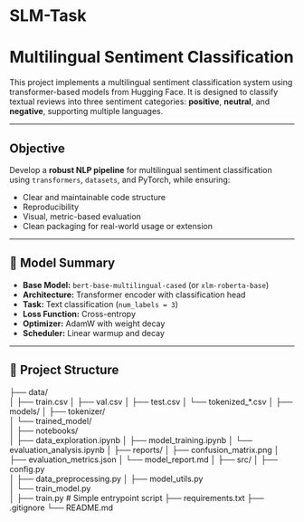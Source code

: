 # SLM-Task

# Multilingual Sentiment Classification

This project implements a multilingual sentiment classification system using transformer-based models from Hugging Face. It is designed to classify textual reviews into three sentiment categories: **positive**, **neutral**, and **negative**, supporting multiple languages.

---

##  Objective

Develop a **robust NLP pipeline** for multilingual sentiment classification using `transformers`, `datasets`, and PyTorch, while ensuring:

- Clear and maintainable code structure
- Reproducibility
- Visual, metric-based evaluation
- Clean packaging for real-world usage or extension

---

## 🧠 Model Summary

- **Base Model:** `bert-base-multilingual-cased` (or `xlm-roberta-base`)
- **Architecture:** Transformer encoder with classification head
- **Task:** Text classification (`num_labels = 3`)
- **Loss Function:** Cross-entropy
- **Optimizer:** AdamW with weight decay
- **Scheduler:** Linear warmup and decay
  
---


## 📁 Project Structure

├── data/               
│   ├── train.csv
│   ├── val.csv
│   ├── test.csv
│   └── tokenized_*.csv
│
├── models/
│   ├── tokenizer/        
│   └── trained_model/    
│
├── notebooks/             
│   ├── data_exploration.ipynb
│   ├── model_training.ipynb
│   └── evaluation_analysis.ipynb
│
├── reports/
│   ├── confusion_matrix.png
│   ├── evaluation_metrics.json
│   └── model_report.md
│
├── src/
│   ├── config.py             
│   ├── data_preprocessing.py 
│   ├── model_utils.py         
│   └── train_model.py         
│
├── train.py              # Simple entrypoint script
├── requirements.txt
├── .gitignore
└── README.md

